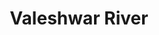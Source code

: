 ---
title: "Valeshwar River"
title_bn: "ভালেশর নদী"
description: "This river comes out from Ichamati river at east side of Nandanpur Hospital (Sathiya Upazilla, Pabna) that divided into Salghar; among them one falls into Muktar Beel and others into Ghughudaho."
---